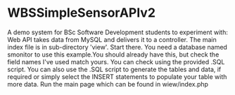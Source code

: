 # WBSSimpleSensorAPIv2
A demo system for BSc Software Development students to experiment with: Web API takes data from MySQL and delivers it to a controller. The main index file is in sub-directory 'view'. Start there. 
You need a database named smonitor to use this example.You should already have this, but check the field names I've used match yours. You can check using the provided .SQL script. You can also use the .SQL script to generate the tables and data, if required or simply select the INSERT statements to populate your table with more data.
Run the main page which can be found in wiew/index.php
